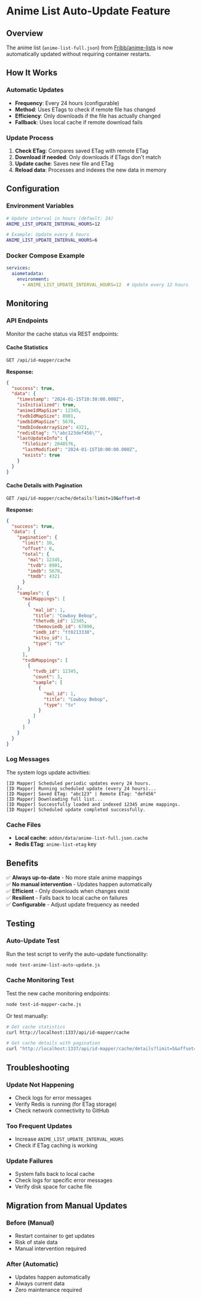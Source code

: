 # Anime List Auto-Update Feature

## Overview

The anime list (`anime-list-full.json`) from [Fribb/anime-lists](https://github.com/Fribb/anime-lists) is now automatically updated without requiring container restarts.

## How It Works

### **Automatic Updates**
- **Frequency**: Every 24 hours (configurable)
- **Method**: Uses ETags to check if remote file has changed
- **Efficiency**: Only downloads if the file has actually changed
- **Fallback**: Uses local cache if remote download fails

### **Update Process**
1. **Check ETag**: Compares saved ETag with remote ETag
2. **Download if needed**: Only downloads if ETags don't match
3. **Update cache**: Saves new file and ETag
4. **Reload data**: Processes and indexes the new data in memory

## Configuration

### **Environment Variables**

```bash
# Update interval in hours (default: 24)
ANIME_LIST_UPDATE_INTERVAL_HOURS=12

# Example: Update every 6 hours
ANIME_LIST_UPDATE_INTERVAL_HOURS=6
```

### **Docker Compose Example**

```yaml
services:
  aiometadata:
    environment:
      - ANIME_LIST_UPDATE_INTERVAL_HOURS=12  # Update every 12 hours
```

## Monitoring

### **API Endpoints**

Monitor the cache status via REST endpoints:

#### **Cache Statistics**
```bash
GET /api/id-mapper/cache
```

**Response:**
```json
{
  "success": true,
  "data": {
    "timestamp": "2024-01-15T10:30:00.000Z",
    "isInitialized": true,
    "animeIdMapSize": 12345,
    "tvdbIdMapSize": 8901,
    "imdbIdMapSize": 5678,
    "tmdbIndexArraySize": 4321,
    "redisEtag": "\"abc123def456\"",
    "lastUpdateInfo": {
      "fileSize": 2048576,
      "lastModified": "2024-01-15T10:00:00.000Z",
      "exists": true
    }
  }
}
```

#### **Cache Details with Pagination**
```bash
GET /api/id-mapper/cache/details?limit=10&offset=0
```

**Response:**
```json
{
  "success": true,
  "data": {
    "pagination": {
      "limit": 10,
      "offset": 0,
      "total": {
        "mal": 12345,
        "tvdb": 8901,
        "imdb": 5678,
        "tmdb": 4321
      }
    },
    "samples": {
      "malMappings": [
        {
          "mal_id": 1,
          "title": "Cowboy Bebop",
          "thetvdb_id": 12345,
          "themoviedb_id": 67890,
          "imdb_id": "tt0213338",
          "kitsu_id": 1,
          "type": "tv"
        }
      ],
      "tvdbMappings": [
        {
          "tvdb_id": 12345,
          "count": 3,
          "sample": [
            {
              "mal_id": 1,
              "title": "Cowboy Bebop",
              "type": "tv"
            }
          ]
        }
      ]
    }
  }
}
```

### **Log Messages**

The system logs update activities:

```
[ID Mapper] Scheduled periodic updates every 24 hours.
[ID Mapper] Running scheduled update (every 24 hours)...
[ID Mapper] Saved ETag: "abc123" | Remote ETag: "def456"
[ID Mapper] Downloading full list...
[ID Mapper] Successfully loaded and indexed 12345 anime mappings.
[ID Mapper] Scheduled update completed successfully.
```

### **Cache Files**

- **Local cache**: `addon/data/anime-list-full.json.cache`
- **Redis ETag**: `anime-list-etag` key

## Benefits

✅ **Always up-to-date** - No more stale anime mappings  
✅ **No manual intervention** - Updates happen automatically  
✅ **Efficient** - Only downloads when changes exist  
✅ **Resilient** - Falls back to local cache on failures  
✅ **Configurable** - Adjust update frequency as needed  

## Testing

### **Auto-Update Test**
Run the test script to verify the auto-update functionality:

```bash
node test-anime-list-auto-update.js
```

### **Cache Monitoring Test**
Test the new cache monitoring endpoints:

```bash
node test-id-mapper-cache.js
```

Or test manually:
```bash
# Get cache statistics
curl http://localhost:1337/api/id-mapper/cache

# Get cache details with pagination
curl "http://localhost:1337/api/id-mapper/cache/details?limit=5&offset=0"
```

## Troubleshooting

### **Update Not Happening**
- Check logs for error messages
- Verify Redis is running (for ETag storage)
- Check network connectivity to GitHub

### **Too Frequent Updates**
- Increase `ANIME_LIST_UPDATE_INTERVAL_HOURS`
- Check if ETag caching is working

### **Update Failures**
- System falls back to local cache
- Check logs for specific error messages
- Verify disk space for cache file

## Migration from Manual Updates

### **Before (Manual)**
- Restart container to get updates
- Risk of stale data
- Manual intervention required

### **After (Automatic)**
- Updates happen automatically
- Always current data
- Zero maintenance required
